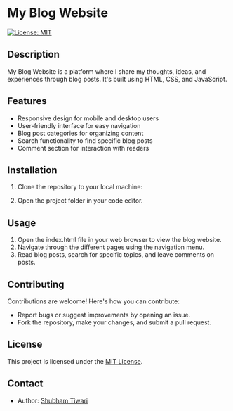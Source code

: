 # My Blog Website

[![License: MIT](https://img.shields.io/badge/License-MIT-blue.svg)](https://opensource.org/licenses/MIT)

## Description

My Blog Website is a platform where I share my thoughts, ideas, and experiences through blog posts. It's built using HTML, CSS, and JavaScript.

## Features

- Responsive design for mobile and desktop users
- User-friendly interface for easy navigation
- Blog post categories for organizing content
- Search functionality to find specific blog posts
- Comment section for interaction with readers

## Installation

1. Clone the repository to your local machine:


2. Open the project folder in your code editor.

## Usage

1. Open the index.html file in your web browser to view the blog website.
2. Navigate through the different pages using the navigation menu.
3. Read blog posts, search for specific topics, and leave comments on posts.

## Contributing

Contributions are welcome! Here's how you can contribute:
- Report bugs or suggest improvements by opening an issue.
- Fork the repository, make your changes, and submit a pull request.

## License

This project is licensed under the [MIT License](LICENSE).

## Contact

- Author: [Shubham Tiwari](https://github.com/shubhamtiwari1602)

